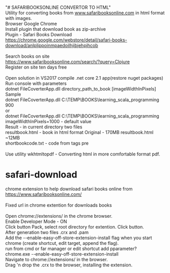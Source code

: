 "# SAFARIBOOKSONLINE CONVERTOR TO HTML"<br> 
Utility for converting books from www.safaribooksonline.com in html format with images.<br>
Browser Google Chrome<br>
Install plugin that download book as zip-archive<br>
Plugin  - Safari Books Download<br>
https://chrome.google.com/webstore/detail/safari-books-download/anlpljppoinmpaedoilhjibjehpjhcob<br>
<br>
Search books on site<br>
https://www.safaribooksonline.com/search/?query=Clojure<br>
Register on site ten days free<br>
<br>
Open solution in VS2017 compile .net core 2.1 app(restore nuget packages)<br>
Run console with parameters<br>
dotnet FileCoverterApp.dll directory_path_to_book [imageWidthInPixels]<br>
Sample<br>
dotnet FileCoverterApp.dll C:\TEMP\BOOKS\learning_scala_programming 900<br>
or<br>
dotnet FileCoverterApp.dll C:\TEMP\BOOKS\learning_scala_programming<br>
imageWidthInPixels=1000 - default value<br>
Result - in current directory two files<br>
resultbook.html - book in html format Original - 170MB  resultbook.html ~12MB<br>
shortbookcode.txt - code from tags pre<br>
<br>
Use utility wkhtmltopdf - Converting html in more comfortable format pdf.<br>


# safari-download<br>
chrome extension to help download safari books online from https://www.safaribooksonline.com/<br>
<br>
Fixed url in chrome extention for downloads books<br>
<br>
Open chrome://extensions/ in the chrome browser. <br>
Enable Developer Mode - ON<br>
Click button Pack, select root directory for extention. Click button.<br>
After generation two files .crx and .pam<br>
Add the --enable-easy-off-store-extension-install flag when you start chrome (create shortcut, edit target, append the flag).<br>
run from cmd or far manager or edit shortcut add pparameter?<br> 
chrome.exe --enable-easy-off-store-extension-install<br>
Navigate to chrome://extensions/ in the browser.<br>
Drag 'n drop the .crx to the browser, installing the extension.<br>
